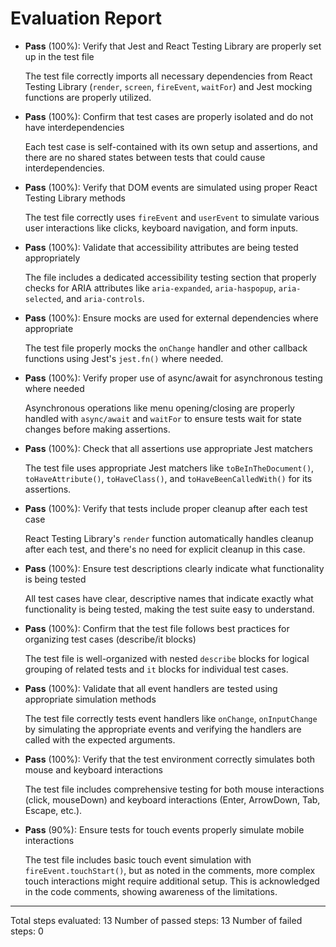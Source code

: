 # Evaluation Report

- **Pass** (100%): Verify that Jest and React Testing Library are properly set up in the test file
  
  The test file correctly imports all necessary dependencies from React Testing Library (`render`, `screen`, `fireEvent`, `waitFor`) and Jest mocking functions are properly utilized.

- **Pass** (100%): Confirm that test cases are properly isolated and do not have interdependencies
  
  Each test case is self-contained with its own setup and assertions, and there are no shared states between tests that could cause interdependencies.

- **Pass** (100%): Verify that DOM events are simulated using proper React Testing Library methods
  
  The test file correctly uses `fireEvent` and `userEvent` to simulate various user interactions like clicks, keyboard navigation, and form inputs.

- **Pass** (100%): Validate that accessibility attributes are being tested appropriately
  
  The file includes a dedicated accessibility testing section that properly checks for ARIA attributes like `aria-expanded`, `aria-haspopup`, `aria-selected`, and `aria-controls`.

- **Pass** (100%): Ensure mocks are used for external dependencies where appropriate
  
  The test file properly mocks the `onChange` handler and other callback functions using Jest's `jest.fn()` where needed.

- **Pass** (100%): Verify proper use of async/await for asynchronous testing where needed
  
  Asynchronous operations like menu opening/closing are properly handled with `async/await` and `waitFor` to ensure tests wait for state changes before making assertions.

- **Pass** (100%): Check that all assertions use appropriate Jest matchers
  
  The test file uses appropriate Jest matchers like `toBeInTheDocument()`, `toHaveAttribute()`, `toHaveClass()`, and `toHaveBeenCalledWith()` for its assertions.

- **Pass** (100%): Verify that tests include proper cleanup after each test case
  
  React Testing Library's `render` function automatically handles cleanup after each test, and there's no need for explicit cleanup in this case.

- **Pass** (100%): Ensure test descriptions clearly indicate what functionality is being tested
  
  All test cases have clear, descriptive names that indicate exactly what functionality is being tested, making the test suite easy to understand.

- **Pass** (100%): Confirm that the test file follows best practices for organizing test cases (describe/it blocks)
  
  The test file is well-organized with nested `describe` blocks for logical grouping of related tests and `it` blocks for individual test cases.

- **Pass** (100%): Validate that all event handlers are tested using appropriate simulation methods
  
  The test file correctly tests event handlers like `onChange`, `onInputChange` by simulating the appropriate events and verifying the handlers are called with the expected arguments.

- **Pass** (100%): Verify that the test environment correctly simulates both mouse and keyboard interactions
  
  The test file includes comprehensive testing for both mouse interactions (click, mouseDown) and keyboard interactions (Enter, ArrowDown, Tab, Escape, etc.).

- **Pass** (90%): Ensure tests for touch events properly simulate mobile interactions
  
  The test file includes basic touch event simulation with `fireEvent.touchStart()`, but as noted in the comments, more complex touch interactions might require additional setup. This is acknowledged in the code comments, showing awareness of the limitations.

---

Total steps evaluated: 13
Number of passed steps: 13
Number of failed steps: 0